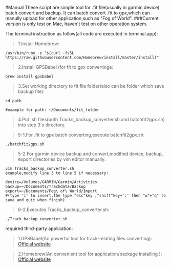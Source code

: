 #Manual
These script are simple tool for .fit file(usually in garmin device) batch convert and backup.
It can batch convert .fit to gpx,which can manully upload for other application,such as "Fog of World".
###Current version is only test on Mac, haven't test on other operation system.

The terminal instruction as follow(all code are executed in terminal.app):
>1.Install Homebrew:
    
    /usr/bin/ruby -e "$(curl -fsSL https://raw.githubusercontent.com/Homebrew/install/master/install)"

>2.Install GPSBabel (for fit to gpx convertinge:
    
    brew install gpsbabel

>3.Set working directory to fit file folder(also can be folder which save backup file):
    
    cd path

    #example for path: ~/Documents/fit_folder

>4.Put .sh files(both Tracks_backup_converter.sh and batchfit2gpx.sh) into step 3's directory.

>5-1.For .fit to gpx batch converting,execute batchfit2gpx.sh:
    
    ./batchfit2gpx.sh

>5-2.For garmin device backup and convert,modified device, backup, export directories by vim editor manually:

    vim Tracks_backup_converter.sh
    example,modify line 3 to line 5 if necessary:
    
    device=/Volumes/GARMIN/Garmin/Activities
	backup=~/Documents/Trackdata/Backup
	export=~/Documents/Fog\ of\ World/Import
    #(type 'i' to insert,the type "esc"key ,"shift"key+':' then "w"+"q" to save and quit when finish)

>6-2.Executes Tracks_backup_converter.sh:
    
    ./Track_backup_converter.sh

    

    

    

required third-party application:
>1.GPSBabel(An powerful tool for track-relating files converting):
[Official website](https://www.gpsbabel.org)

>2.Homebrew(An convenient tool for application/package installing ):
[Official website](https://brew.sh)
